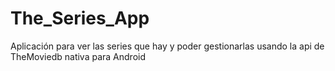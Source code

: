 # The_Series_App
Aplicación para ver las series que hay y poder gestionarlas usando la api de TheMoviedb nativa para Android
